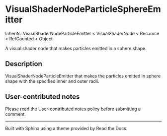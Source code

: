 # VisualShaderNodeParticleSphereEmitter

Inherits: VisualShaderNodeParticleEmitter < VisualShaderNode < Resource <
RefCounted < Object

A visual shader node that makes particles emitted in a sphere shape.

## Description

VisualShaderNodeParticleEmitter that makes the particles emitted in sphere
shape with the specified inner and outer radii.

## User-contributed notes

Please read the User-contributed notes policy before submitting a comment.

* * *

Built with Sphinx using a theme provided by Read the Docs.

